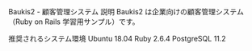 Baukis2 - 顧客管理システム 説明 Baukis2 は企業向けの顧客管理システム（Ruby on Rails 学習用サンプル）です。

推奨されるシステム環境 Ubuntu 18.04 Ruby 2.6.4 PostgreSQL 11.2
